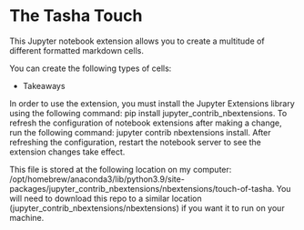 # The Tasha Touch

This Jupyter notebook extension allows you to create a multitude of different formatted markdown cells.

You can create the following types of cells:
- Takeaways

In order to use the extension, you must install the Jupyter Extensions library using the following command: pip install jupyter_contrib_nbextensions. To refresh the configuration of notebook extensions after making a change, run the following command: jupyter contrib nbextensions install. After refreshing the configuration, restart the notebook server to see the extension changes take effect.

This file is stored at the following location on my computer: /opt/homebrew/anaconda3/lib/python3.9/site-packages/jupyter_contrib_nbextensions/nbextensions/touch-of-tasha. You will need to download this repo to a similar location (jupyter_contrib_nbextensions/nbextensions) if you want it to run on your machine.